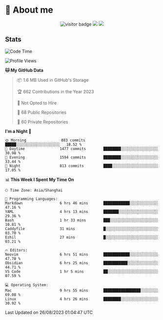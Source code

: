 <!-- ![](https://youpai.roccoshi.top/img/20200804214216.png) -->

# 🧐 About me
 
<p align="center">
<img src="https://visitor-badge.laobi.icu/badge?page_id=Lincest.Lincest&title=hits" alt="visitor badge"/>
<a href="mailto:imroccoshi@gmail.com"><img src="https://img.shields.io/badge/gmail-imroccoshi%40gmail.com-red"></a>
<a href="https://blog.roccoshi.top"><img src="https://img.shields.io/badge/blog-roccoshi-green"></a>
</p>

## Stats

<!--START_SECTION:waka-->
![Code Time](http://img.shields.io/badge/Code%20Time-539%20hrs%2026%20mins-blue)

![Profile Views](http://img.shields.io/badge/Profile%20Views-1-blue)

**🐱 My GitHub Data** 

> 📦 1.6 MB Used in GitHub's Storage 
 > 
> 🏆 662 Contributions in the Year 2023
 > 
> 🚫 Not Opted to Hire
 > 
> 📜 68 Public Repositories 
 > 
> 🔑 60 Private Repositories 
 > 
**I'm a Night 🦉** 

```text
🌞 Morning                883 commits         █████░░░░░░░░░░░░░░░░░░░░   18.52 % 
🌆 Daytime                1477 commits        ████████░░░░░░░░░░░░░░░░░   30.98 % 
🌃 Evening                1594 commits        ████████░░░░░░░░░░░░░░░░░   33.44 % 
🌙 Night                  813 commits         ████░░░░░░░░░░░░░░░░░░░░░   17.05 % 
```


📊 **This Week I Spent My Time On** 

```text
🕑︎ Time Zone: Asia/Shanghai

💬 Programming Languages: 
Markdown                 6 hrs 46 mins       ████████████░░░░░░░░░░░░░   47.16 % 
YAML                     4 hrs 13 mins       ███████░░░░░░░░░░░░░░░░░░   29.36 % 
Bash                     1 hr 33 mins        ███░░░░░░░░░░░░░░░░░░░░░░   10.81 % 
Caddyfile                31 mins             █░░░░░░░░░░░░░░░░░░░░░░░░   03.70 % 
Ezhil                    27 mins             █░░░░░░░░░░░░░░░░░░░░░░░░   03.21 % 

🔥 Editors: 
Neovim                   6 hrs 51 mins       ████████████░░░░░░░░░░░░░   47.70 % 
Obsidian                 6 hrs 25 mins       ███████████░░░░░░░░░░░░░░   44.71 % 
VS Code                  1 hr 5 mins         ██░░░░░░░░░░░░░░░░░░░░░░░   07.59 % 

💻 Operating System: 
Mac                      9 hrs 55 mins       █████████████████░░░░░░░░   69.08 % 
Linux                    4 hrs 26 mins       ████████░░░░░░░░░░░░░░░░░   30.92 % 
```


 Last Updated on 26/08/2023 01:04:47 UTC
<!--END_SECTION:waka-->


